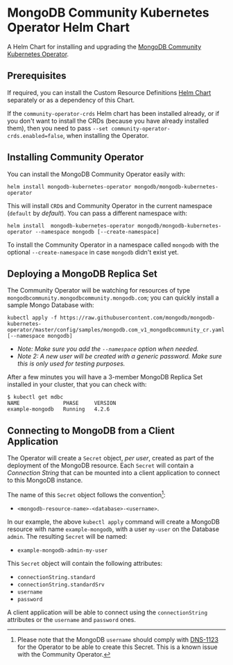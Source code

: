 # MongoDB Community Kubernetes Operator Helm Chart

A Helm Chart for installing and upgrading the [MongoDB Community
Kubernetes Operator](https://github.com/mongodb/mongodb-kubernetes-operator).

## Prerequisites

If required, you can install the Custom Resource Definitions [Helm
Chart](../community-operator-crds/) separately or as a dependency of this Chart.

If the `community-operator-crds` Helm chart has been installed already, or if you
don't want to install the CRDs (because you have already installed them), then
you need to pass `--set community-operator-crds.enabled=false`, when
installing the Operator.

## Installing Community Operator

You can install the MongoDB Community Operator easily with:

``` shell
helm install mongodb-kubernetes-operator mongodb/mongodb-kubernetes-operator
```

This will install `CRD`s and Community Operator in the current namespace
(`default` by _default_). You can pass a different namespace with:

``` shell
helm install  mongodb-kubernetes-operator mongodb/mongodb-kubernetes-operator --namespace mongodb [--create-namespace]
```

To install the Community Operator in a namespace called `mongodb` with the
optional `--create-namespace` in case `mongodb` didn't exist yet.


## Deploying a MongoDB Replica Set

The Community Operator will be watching for resources of type
`mongodbcommunity.mongodbcommunity.mongodb.com`; you can quickly install
a sample Mongo Database with:

``` shell
kubectl apply -f https://raw.githubusercontent.com/mongodb/mongodb-kubernetes-operator/master/config/samples/mongodb.com_v1_mongodbcommunity_cr.yaml [--namespace mongodb]
```

- _Note: Make sure you add the `--namespace` option when needed._
- _Note 2: A new user will be created with a generic password. Make sure this is
  only used for testing purposes._

After a few minutes you will have a 3-member MongoDB Replica Set installed in
your cluster, that you can check with:

``` shell
$ kubectl get mdbc
NAME              PHASE     VERSION
example-mongodb   Running   4.2.6
```

## Connecting to MongoDB from a Client Application

The Operator will create a `Secret` object, _per user_, created as part of the
deployment of the MongoDB resource. Each `Secret` will contain a _Connection
String_ that can be mounted into a client application to connect to this MongoDB
instance.

The name of this `Secret` object follows the convention[^1]:

- `<mongodb-resource-name>-<database>-<username>`.

[^1]: Please note that the MongoDB `username` should comply with
    [DNS-1123](https://kubernetes.io/docs/concepts/overview/working-with-objects/names/#dns-label-names)
    for the Operator to be able to create this Secret. This is a known issue
    with the Community Operator.

In our example, the above `kubectl apply` command will create a MongoDB resource
with name `example-mongodb`, with a user `my-user` on the Database `admin`. The
resulting `Secret` will be named:

- `example-mongodb-admin-my-user`

This `Secret` object will contain the following attributes:

- `connectionString.standard`
- `connectionString.standardSrv`
- `username`
- `password`

A client application will be able to connect using the `connectionString`
attributes or the `username` and `password` ones.
